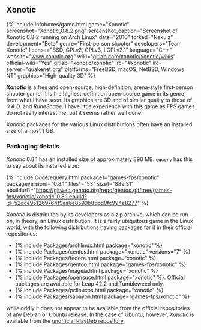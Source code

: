 ## Xonotic
{% include Infoboxes/game.html game="Xonotic" screenshot="Xonotic_0.8.2.png" screenshot_caption="Screenshot of Xonotic 0.8.2 running on Arch Linux" date="2010" forked="Nexuiz" development="Beta" genre="First-person shooter" developers="Team Xonotic" license="BSD, GPLv2, GPLv3, LGPLv2.1" language="C++" website="<a href='http://www.xonotic.org' link='_blank'>www.xonotic.org</a>" wiki="<a href='https://gitlab.com/xonotic/xonotic/wikis' link='_blank'>gitlab.com/xonotic/xonotic/wikis</a>" official-wiki="Yes" gitlab="xonotic/xonotic" irc="#xonotic" irc-server="quakenet.org" platforms="FreeBSD, macOS, NetBSD, Windows NT" graphics="High-quality 3D" %}

***Xonotic*** is a free and open-source, high-definition, arena-style first-person shooter game. It is the highest-definition open-source game in its genre, from what I have seen. Its graphics are 3D and of similar quality to those of *0 A.D.* and *RuneScape*. I have little experience with this game as FPS games do not really interest me, but it seems rather well done. 

*Xonotic* packages for the various Linux distributions often have an installed size of almost 1 GB. 

### Packaging details
*Xonotic* 0.8.1  has an installed size of approximately 890 MB. `equery` has this to say about its installed size:

{% include Code/equery.html package1="games-fps/xonotic" packageversion1="0.8.1" files1="53" size1="889.31" ebuildurl1="https://gitweb.gentoo.org/repo/gentoo.git/tree/games-fps/xonotic/xonotic-0.8.1.ebuild?id=52dce951269764f9aa6e8599b85bd0fc994e8277" %}

*Xonotic* is distributed by its developers as a zip archive, which can be run on, in theory, an Linux distribution. It is a fairly ubiquitous game in the Linux world, with the following distributions having packages for it in their official repositories:

* {% include Packages/archlinux.html package="xonotic" %}
* {% include Packages/centos.html package="xonotic" versions="7" %}
* {% include Packages/fedora.html package="xonotic" %}
* {% include Packages/gentoo.html package="games-fps/xonotic" %}
* {% include Packages/mageia.html package="xonotic" %}
* {% include Packages/opensuse.html package="xonotic" %}. Official packages are available for Leap 42.2 and Tumbleweed only.
* {% include Packages/pclinuxos.html package="xonotic" %}
* {% include Packages/sabayon.html package="games-fps/xonotic" %}

while oddly it does not appear to be available from the official repositories of any Debian or Ubuntu release. In the case of Ubuntu, however, *Xonotic* is available from the [unofficial PlayDeb repository](http://www.playdeb.net/app/Xonotic).
